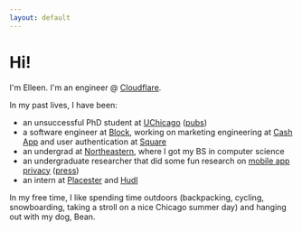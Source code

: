```yaml
---
layout: default
---
```

# Hi!

I'm Elleen. I'm an engineer @ [Cloudflare](https://www.cloudflare.com/).

In my past lives, I have been:
* an unsuccessful PhD student at [UChicago](https://www.uchicago.edu/) ([pubs](/publications))
* a software engineer at [Block](https://block.xyz/), working on marketing engineering at [Cash App](https://cash.app/) and user authentication at [Square](https://squareup.com/us/en) 
* an undergrad at [Northeastern](https://www.khoury.northeastern.edu/), where I got my BS in computer science
* an undergraduate researcher that did some fun research on [mobile app privacy](/files/pan-panoptispy-2018.pdf) ([press](/press))
* an intern at [Placester](https://placester.com/) and [Hudl](https://www.hudl.com/)

In my free time, I like spending time outdoors (backpacking, cycling, snowboarding, taking a stroll on a nice Chicago summer day) and hanging out with my dog, Bean.   
